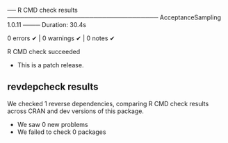 ── R CMD check results ─────────────────────────────────── AcceptanceSampling 1.0.11 ────
Duration: 30.4s

0 errors ✔ | 0 warnings ✔ | 0 notes ✔

R CMD check succeeded

* This is a patch release.

## revdepcheck results

We checked 1 reverse dependencies, comparing R CMD check results across CRAN and dev versions of this package.

 * We saw 0 new problems
 * We failed to check 0 packages
